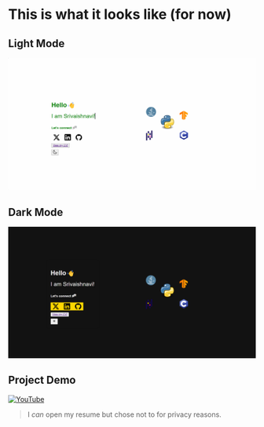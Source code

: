 # This is what it looks like (for now) 

## Light Mode
![Preview](preview_light.png)

## Dark Mode
![Preview](preview_dark.png)

## Project Demo
[![YouTube](https://img.youtube.com/vi/OFIQvFfKmqA/0.jpg)](https://www.youtube.com/watch?v=OFIQvFfKmqA) 
> I *can* open my resume but chose not to for privacy reasons. 
